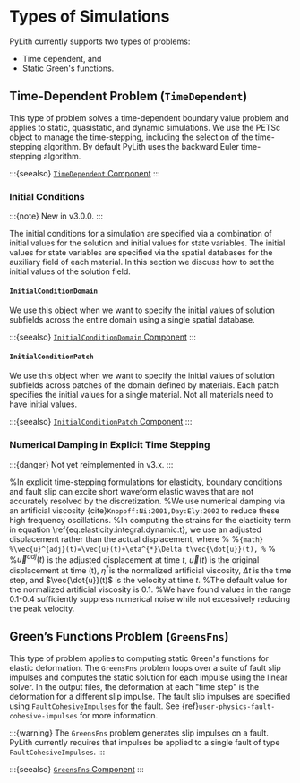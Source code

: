 # Types of Simulations

PyLith currently supports two types of problems:

* Time dependent, and
* Static Green's functions.

## Time-Dependent Problem (`TimeDependent`)

This type of problem solves a time-dependent boundary value problem and applies to static, quasistatic, and dynamic simulations.
We use the PETSc object to manage the time-stepping, including the selection of the time-stepping algorithm.
By default PyLith uses the backward Euler time-stepping algorithm.

:::{seealso}
[`TimeDependent` Component](../components/problems/TimeDependent.md)
:::

### Initial Conditions

:::{note}
New in v3.0.0.
:::

The initial conditions for a simulation are specified via a combination of initial values for the solution and initial values for state variables.
The initial values for state variables are specified via the spatial databases for the auxiliary field of each material.
In this section we discuss how to set the initial values of the solution field.

#### `InitialConditionDomain`

We use this object when we want to specify the initial values of solution subfields across the entire domain using a single spatial database.

:::{seealso}
[`InitialConditionDomain` Component](../components/problems/InitialConditionDomain.md)
:::

#### `InitialConditionPatch`

We use this object when we want to specify the initial values of solution subfields across patches of the domain defined by materials.
Each patch specifies the initial values for a single material.
Not all materials need to have initial values.

:::{seealso}
[`InitialConditionPatch` Component](../components/problems/InitialConditionPatch.md)
:::

### Numerical Damping in Explicit Time Stepping

:::{danger}
Not yet reimplemented in v3.x.
:::

%In explicit time-stepping formulations for elasticity, boundary conditions and fault slip can excite short waveform elastic waves that are not accurately resolved by the discretization.
%We use numerical damping via an artificial viscosity {cite}`Knopoff:Ni:2001,Day:Ely:2002` to reduce these high frequency oscillations.
%In computing the strains for the elasticity term in equation \ref{eq:elasticity:integral:dynamic:t}, we use an adjusted displacement rather than the actual displacement, where
%
%```{math}
%\vec{u}^{adj}(t)=\vec{u}(t)+\eta^{*}\Delta t\vec{\dot{u}}(t),
%```
%
%$\vec{u}^{adj}(t)$ is the adjusted displacement at time $t$, $\vec{u}(t)$ is the original displacement at time (t), $\eta^{*}$is the normalized artificial viscosity, $\Delta t$ is the time step, and $\vec{\dot{u}}(t)$ is the velocity at time $t$.
%The default value for the normalized artificial viscosity is 0.1.
%We have found values in the range 0.1-0.4 sufficiently suppress numerical noise while not excessively reducing the peak velocity.

## Green&rsquo;s Functions Problem (`GreensFns`)

This type of problem applies to computing static Green's functions for elastic deformation.
The `GreensFns` problem loops over a suite of fault slip impulses and computes the static solution for each impulse using the linear solver.
In the output files, the deformation at each "time step" is the deformation for a different slip impulse.
The fault slip impulses are specified using `FaultCohesiveImpulses` for the fault.
See {ref}`user-physics-fault-cohesive-impulses` for more information.

:::{warning}
The `GreensFns` problem generates slip impulses on a fault.
PyLith currently requires that impulses be applied to a single fault of type `FaultCohesiveImpulses`.
:::

:::{seealso}
[`GreensFns` Component](../components/problems/GreensFns.md)
:::
